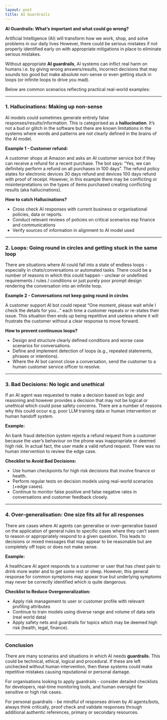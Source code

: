 ```yaml
---
layout: post
title: AI Guardrails
---
```


**AI Guardrails: What’s important and what could go wrong?**

Artificial Intelligence (AI) will transform how we work, shop, and solve problems in our daily lives However, there could be serious mistakes if not properly identified early on with appropriate mitigations in place to eliminate serious mistakes.

Without appropriate **AI guardrails**, AI systems can inflict real harm on humans i.e. by giving wrong answers/results, incorrect decisions that may sounds too good but make absolute non-sense or even getting stuck in loops (or infinite loops to drive you mad). 

Below are common scenarios reflecting practical real-world examples:

---

### **1. Hallucinations: Making up non-sense**

AI models could sometimes generate entirely false responses/results/information. This is categorised as a **hallucination**. It’s not a bud or glitch in the software but there are known limitations in the systems where words and patterns are not clearly defined in the brains of the AI model.

**Example 1 - Customer refund:**

A customer shops at Amazon and asks an AI customer service bot if they can receive a refund for a recent purchase. The bot says: “Yes, we can definitely perform a refund on all purchases in 100 days”. The refund policy states for electronic devices 30 days refund and devices 100 days refund with proof of receipt. However, in this example there may be conflicting or misinterpretations on the types of items purchased creating conflicting results (aka hallucinations).  

**How to catch Hallucinations?**

- Cross check AI responses with current business or organisational policies, data or reports.
- Conduct relevant reviews of policies on critical scenarios esp finance and communications
- Verify sources of information in alignment to AI model used

---

### **2. Loops: Going round in circles and getting stuck in the same loop**

There are situations where AI could fall into a state of endless loops - especially in chats/conversations or automated tasks. There could be a number of reasons in which this could happen - unclear or undefined requirements / rules / conditions or just purely poor prompt design rendering the conversation into an infinite loop.

**Example 2 - Conversations not keep going round in circles**

A customer support AI bot could repeat “One moment, please wait while I check the details for you…” each time a customer repeats or re-states their issue. This situation then ends up being repetitive and useless where it will frustrate the customer without a clear response to move forward.

**How to prevent continuous loops?**

- Design and structure clearly defined conditions and worse case scenarios for conversations.
- Define and implement detection of loops (e.g., repeated statements, phrases or intentions).
- Where the AI bot cannot close a conversation, send the customer to a human customer service officer to resolve.

---

### **3. Bad Decisions: No logic and unethical**

If an AI agent was requested to make a decision based on logic and reasoning and however provides a decision that may not be logical or unethical which could pose safety concerns. There are a number of reasons why this could occur e.g. poor LLM training data or human intervention or human handoff system. 

**Example:**

An bank fraud detection system rejects a refund request from a customer because the user’s behaviour on the phone was inappropriate or deemed high risk. In actual fact, the user made a valid refund request. There was no human intervention to review the edge case.

**Checklist to Avoid Bad Decisions:**

- Use human checkpoints for high risk decisions that involve finance or health.
- Perform regular tests on decision models using real-world scenarios (+edge cases).
- Continue to monitor false positive and false negative rates in conversations and customer feedback closely.

---

### **4. Over-generalisation: One size fits all for all responses**

There are cases where AI agents can generalise or over-generalise based on the application of general rules to specific cases where they can’t seem to reason or appropriately respond to a given question. This leads to decisions or mixed messages that may appear to be reasonable but are completely off topic or does not make sense.

**Example:**

A healthcare AI agent responds to a customer or user that has chest pain to drink more water and to get some rest or sleep. However, this general response for common symptoms may appear true but underlying symptoms may never be correctly identified which is quite dangerous.  

**Checklist to Reduce Overgeneralization:**

- Apply risk management to user or customer profile with relevant profiling attributes
- Continue to train models using diverse range and volume of data sets (real world data)
- Apply safety nets and guardrails for topics which may be deemed high risk (health, legal, finance).

---

### Conclusion

There are many scenarios and situations in which AI needs **guardrails.** This could be technical, ethical, logical and procedural. If these are left unchecked without human intervention, then these systems could make repetitive mistakes causing reputational or personal damage. 

For organisations looking to apply guardrails - consider detailed checklists for developers, real-time monitoring tools, and human oversight for sensitive or high risk cases.

For personal guardrails - be mindful of responses driven by AI agents/bots, always think critically, proof check and validate responses through additional authentic references, primary or secondary resources.

